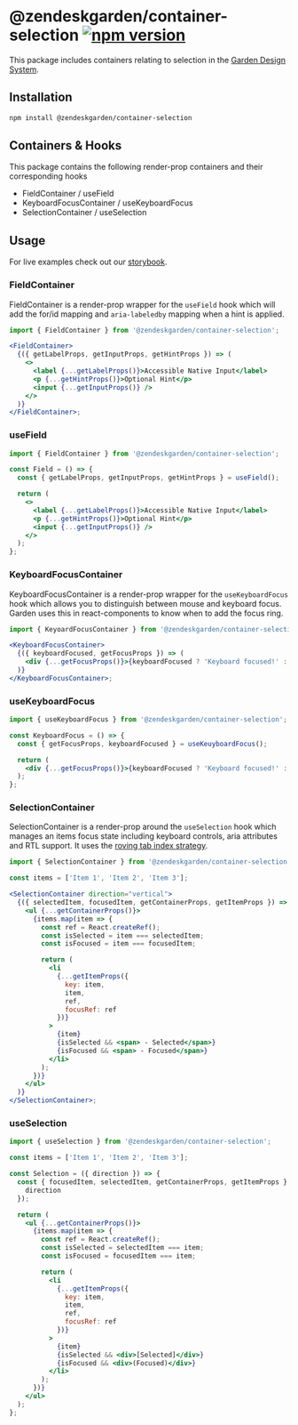 # @zendeskgarden/container-selection [![npm version](https://img.shields.io/npm/v/@zendeskgarden/container-selection.svg?style=flat-square)](https://www.npmjs.com/package/@zendeskgarden/container-selection)

This package includes containers relating to selection in the
[Garden Design System](https://zendeskgarden.github.io/).

## Installation

```sh
npm install @zendeskgarden/container-selection
```

## Containers & Hooks

This package contains the following render-prop containers and their corresponding hooks

- FieldContainer / useField
- KeyboardFocusContainer / useKeyboardFocus
- SelectionContainer / useSelection

## Usage

For live examples check out our [storybook](https://zendeskgarden.github.io/react-containers).

### FieldContainer

FieldContainer is a render-prop wrapper for the `useField` hook which will add the for/id
mapping and `aria-labeledby` mapping when a hint is applied.

```jsx static
import { FieldContainer } from '@zendeskgarden/container-selection';

<FieldContainer>
  {({ getLabelProps, getInputProps, getHintProps }) => (
    <>
      <label {...getLabelProps()}>Accessible Native Input</label>
      <p {...getHintProps()}>Optional Hint</p>
      <input {...getInputProps()} />
    </>
  )}
</FieldContainer>;
```

### useField

```jsx static
import { FieldContainer } from '@zendeskgarden/container-selection';

const Field = () => {
  const { getLabelProps, getInputProps, getHintProps } = useField();

  return (
    <>
      <label {...getLabelProps()}>Accessible Native Input</label>
      <p {...getHintProps()}>Optional Hint</p>
      <input {...getInputProps()} />
    </>
  );
};
```

### KeyboardFocusContainer

KeyboardFocusContainer is a render-prop wrapper for the `useKeyboardFocus` hook which allows
you to distinguish between mouse and keyboard focus. Garden uses this in react-components to
know when to add the focus ring.

```jsx static
import { KeyoardFocusContainer } from '@zendeskgarden/container-selection';

<KeyboardFocusContainer>
  {({ keyboardFocused, getFocusProps }) => (
    <div {...getFocusProps()}>{keyboardFocused ? 'Keyboard focused!' : 'Not keyboard focused'}</div>
  )}
</KeyboardFocusContainer>;
```

### useKeyboardFocus

```jsx static
import { useKeyboardFocus } from '@zendeskgarden/container-selection';

const KeyboardFocus = () => {
  const { getFocusProps, keyboardFocused } = useKeuyboardFocus();

  return (
    <div {...getFocusProps()}>{keyboardFocused ? 'Keyboard focused!' : 'Not keyboard focused'}</div>
  );
};
```

### SelectionContainer

SelectionContainer is a render-prop around the `useSelection` hook which manages an items focus
state including keyboard controls, aria attributes and RTL support. It uses the
[roving tab index strategy](https://www.w3.org/TR/wai-aria-practices/#kbd_roving_tabindex).

```jsx static
import { SelectionContainer } from '@zendeskgarden/container-selection';

const items = ['Item 1', 'Item 2', 'Item 3'];

<SelectionContainer direction="vertical">
  {({ selectedItem, focusedItem, getContainerProps, getItemProps }) => (
    <ul {...getContainerProps()}>
      {items.map(item => {
        const ref = React.createRef();
        const isSelected = item === selectedItem;
        const isFocused = item === focusedItem;

        return (
          <li
            {...getItemProps({
              key: item,
              item,
              ref,
              focusRef: ref
            })}
          >
            {item}
            {isSelected && <span> - Selected</span>}
            {isFocused && <span> - Focused</span>}
          </li>
        );
      })}
    </ul>
  )}
</SelectionContainer>;
```

### useSelection

```jsx static
import { useSelection } from '@zendeskgarden/container-selection';

const items = ['Item 1', 'Item 2', 'Item 3'];

const Selection = ({ direction }) => {
  const { focusedItem, selectedItem, getContainerProps, getItemProps } = useSelection({
    direction
  });

  return (
    <ul {...getContainerProps()}>
      {items.map(item => {
        const ref = React.createRef();
        const isSelected = selectedItem === item;
        const isFocused = focusedItem === item;

        return (
          <li
            {...getItemProps({
              key: item,
              item,
              ref,
              focusRef: ref
            })}
          >
            {item}
            {isSelected && <div>[Selected]</div>}
            {isFocused && <div>(Focused)</div>}
          </li>
        );
      })}
    </ul>
  );
};
```

